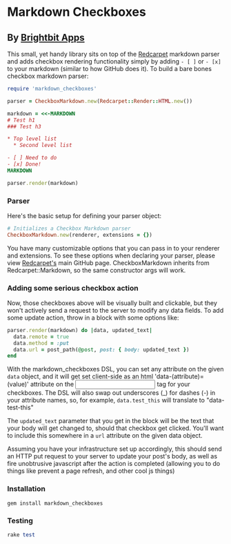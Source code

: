 # Markdown Checkboxes
## By [Brightbit Apps](http://www.brightbit.com)

This small, yet handy library sits on top of the [Redcarpet](https://github.com/vmg/redcarpet) markdown parser
and adds checkbox rendering functionality simply by adding `- [ ]` or `- [x]` to your markdown
(similar to how GitHub does it). To build a bare bones checkbox markdown parser:

```ruby
require 'markdown_checkboxes'

parser = CheckboxMarkdown.new(Redcarpet::Render::HTML.new())

markdown = <<-MARKDOWN
# Test h1
### Test h3

* Top level list
  * Second level list

- [ ] Need to do
- [x] Done!
MARKDOWN

parser.render(markdown)
```

### Parser
Here's the basic setup for defining your parser object:

```ruby
# Initializes a Checkbox Markdown parser
CheckboxMarkdown.new(renderer, extensions = {})
```

You have many customizable options that you can pass in to your renderer and extensions.
To see these options when declaring your parser, please view [Redcarpet's](https://github.com/vmg/redcarpet)
main GitHub page. CheckboxMarkdown inherits from Redcarpet::Markdown, so the same constructor args will work.

### Adding some serious checkbox action

Now, those checkboxes above will be visually built and clickable, but they won't actively send a request to the server to modify any data fields.
To add some update action, throw in a block with some options like:

```ruby
parser.render(markdown) do |data, updated_text|
  data.remote = true
  data.method = :put
  data.url = post_path(@post, post: { body: updated_text })
end
```

With the markdown_checkboxes DSL, you can set any attribute on the given `data` object, and
it will get set client-side as an html 'data-(attribute)=(value)' attribute on the <input /> tag for your checkboxes.
The DSL will also swap out underscores (_) for dashes (-) in your attribute names,
so, for example, `data.test_this` will translate to "data-test-this"

The `updated_text` parameter that you get in the block will be the text that your body will get changed to,
should that checkbox get clicked. You'll want to include this somewhere in a `url` attribute on the given data object.

Assuming you have your infrastructure set up accordingly, this should send an HTTP put request to your server to update
your post's body, as well as fire unobtrusive javascript after the action is completed (allowing you to do
things like prevent a page refresh, and other cool js things)

### Installation

```
gem install markdown_checkboxes
```

### Testing

```ruby
rake test
```
